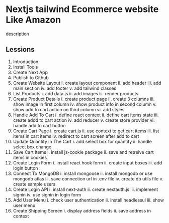 # Nextjs tailwind Ecommerce website Like Amazon

description

## Lessions

1. Introduction
2. Install Tools
3. Create Next App
4. Publish to Github
5. Create Website Layout
   i. create layout component
   ii. add header
   iii. add main section
   iv. add footer
   v. add tailwind classes
6. List Products
   i. add data.js
   ii. add images
   iii. render products
7. Create Product Details
   i. create product page
   ii. create 3 columns
   iii. show image in first column
   iv. show product info in second column
   v. show add to cart action on third column
   vi. add styles
8. Handle Add To Cart
   i. define react context
   ii. define cart items state
   iii. create addd to cart action
   iv. add reducer
   v. create store provider
   vi. handle add to cart button
9. Create Cart Page
   i. create cart.js
   ii. use context to get cart items
   iii. list items in cart items
   iv. redirect to cart screen after add to cart
10. Update Quantity In The Cart
    i. add select box for quantity
    ii. handle select box change
11. Save Cart Items
    i. install js-cookie package
    ii. save and retreive cart items in cookies
12. Create Login Form
    i. install react hook form
    ii. create input boxes
    iii. add login button
13. Connect To MongoDB
    i. install mongoose
    ii. install mongodb or use mongodb atlas
    iii. save connection url in .env file
    iv. create db utils file
    v. create sample users
14. Create Login API
    i. install next-auth
    ii. create nextauth.js
    iii. implement signin
    iv. use signin in login form
15. Add User Menu
    i. check user authentication
    ii. install headlessui
    iii. show user menu
16. Create Shipping Screen
    i. display address fields
    ii. save address in context
